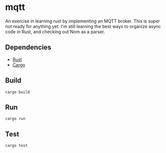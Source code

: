 # mqtt
An exercise in learning rust by implementing an MQTT broker. This is super not ready for anything yet. I'm still learning the best ways to organize async code in Rust, and checking out Nom as a parser.

Dependencies
------------

* [Rust](https://www.rustup.rs/)
* [Cargo](https://crates.io/)

Build
-----

```
cargo build
```

Run
---

```
cargo run
```

Test
----

```
cargo test
```
